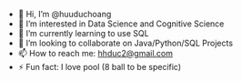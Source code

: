 - 👋 Hi, I’m @huuduchoang
- 👀 I’m interested in Data Science and Cognitive Science
- 🌱 I’m currently learning to use SQL
- 💞️ I’m looking to collaborate on Java/Python/SQL Projects
- 📫 How to reach me: hhduc2@gmail.com
- ⚡ Fun fact: I love pool (8 ball to be specific)

<!---
huuduchoang/huuduchoang is a ✨ special ✨ repository because its `README.md` (this file) appears on your GitHub profile.
You can click the Preview link to take a look at your changes.
--->
